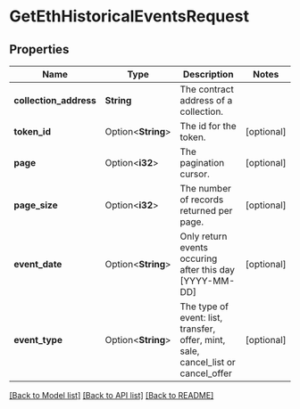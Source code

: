 # GetEthHistoricalEventsRequest

## Properties

Name | Type | Description | Notes
------------ | ------------- | ------------- | -------------
**collection_address** | **String** | The contract address of a collection. | 
**token_id** | Option<**String**> | The id for the token. | [optional]
**page** | Option<**i32**> | The pagination cursor. | [optional]
**page_size** | Option<**i32**> | The number of records returned per page. | [optional]
**event_date** | Option<**String**> | Only return events occuring after this day [YYYY-MM-DD] | [optional]
**event_type** | Option<**String**> | The type of event: list, transfer, offer, mint, sale, cancel_list or cancel_offer | [optional]

[[Back to Model list]](../README.md#documentation-for-models) [[Back to API list]](../README.md#documentation-for-api-endpoints) [[Back to README]](../README.md)


